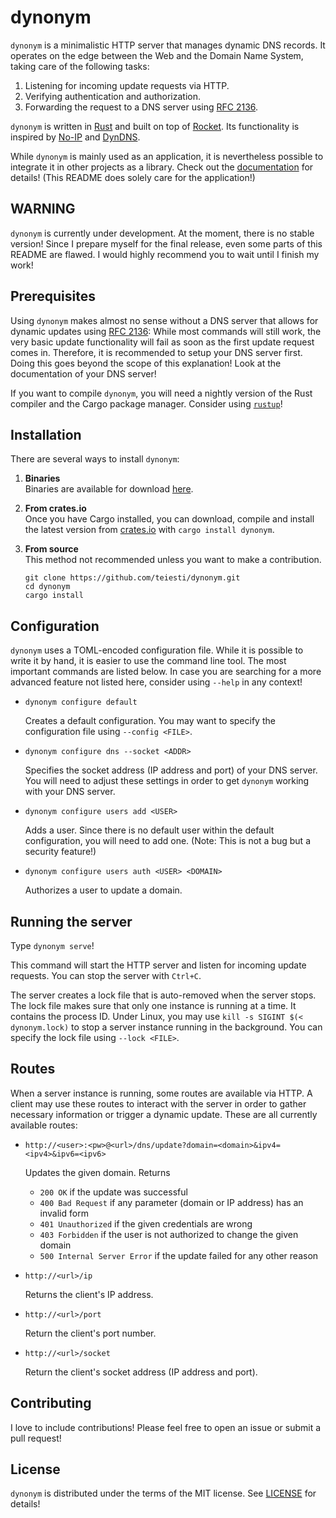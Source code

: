 # dynonym

`dynonym` is a minimalistic HTTP server that manages dynamic DNS records. It operates on the edge
between the Web and the Domain Name System, taking care of the following tasks:

1. Listening for incoming update requests via HTTP.
2. Verifying authentication and authorization.
3. Forwarding the request to a DNS server using [RFC 2136][10].

`dynonym` is written in [Rust][20] and built on top of [Rocket][30]. Its functionality is inspired
by [No-IP][40] and [DynDNS][50].

While `dynonym` is mainly used as an application, it is nevertheless possible to integrate it in
other projects as a library. Check out the [documentation][55] for details! (This README does
solely care for the application!)

## WARNING

`dynonym` is currently under development. At the moment, there is no stable version! Since I prepare
myself for the final release, even some parts of this README are flawed. I would highly recommend
you to wait until I finish my work!

## Prerequisites

Using `dynonym` makes almost no sense without a DNS server that allows for dynamic updates using
[RFC 2136][30]: While most commands will still work, the very basic update functionality will fail
as soon as the first update request comes in. Therefore, it is recommended to setup your DNS server
first. Doing this goes beyond the scope of this explanation! Look at the documentation of your DNS
server!

If you want to compile `dynonym`, you will need a nightly version of the Rust compiler and the Cargo
package manager. Consider using [`rustup`][60]!

## Installation

There are several ways to install `dynonym`:

1. **Binaries**  
   Binaries are available for download [here][70].

2. **From crates.io**  
   Once you have Cargo installed, you can download, compile and install the latest version from
   [crates.io][80] with `cargo install dynonym`.

3. **From source**  
   This method not recommended unless you want to make a contribution.
   ```
   git clone https://github.com/teiesti/dynonym.git
   cd dynonym
   cargo install
   ```

## Configuration

`dynonym` uses a TOML-encoded configuration file. While it is possible to write it by hand, it is
easier to use the command line tool. The most important commands are listed below. In case you are
searching for a more advanced feature not listed here, consider using `--help` in any context!

- `dynonym configure default`

  Creates a default configuration. You may want to specify the configuration file using
  `--config <FILE>`.

- `dynonym configure dns --socket <ADDR>`

  Specifies the socket address (IP address and port) of your DNS server. You will need to adjust
  these settings in order to get `dynonym` working with your DNS server.

- `dynonym configure users add <USER>`

  Adds a user. Since there is no default user within the default configuration, you will need to add
  one. (Note: This is not a bug but a security feature!)

- `dynonym configure users auth <USER> <DOMAIN>`

  Authorizes a user to update a domain.

## Running the server

Type `dynonym serve`!

This command will start the HTTP server and listen for incoming update requests. You can stop the
server with `Ctrl+C`.

The server creates a lock file that is auto-removed when the server stops. The lock file makes sure
that only one instance is running at a time. It contains the process ID. Under Linux, you may use
`kill -s SIGINT $(< dynonym.lock)` to stop a server instance running in the background. You can
specify the lock file using `--lock <FILE>`.

## Routes

When a server instance is running, some routes are available via HTTP. A client may use these routes
to interact with the server in order to gather necessary information or trigger a dynamic update.
These are all currently available routes:

- `http://<user>:<pw>@<url>/dns/update?domain=<domain>&ipv4=<ipv4>&ipv6=<ipv6>`

  Updates the given domain. Returns
    - `200 OK` if the update was successful
    - `400 Bad Request` if any parameter (domain or IP address) has an invalid form
    - `401 Unauthorized` if the given credentials are wrong
    - `403 Forbidden` if the user is not authorized to change the given domain
    - `500 Internal Server Error` if the update failed for any other reason


- `http://<url>/ip`

  Returns the client's IP address.

- `http://<url>/port`

  Return the client's port number.

- `http://<url>/socket`

  Return the client's socket address (IP address and port).

## Contributing

I love to include contributions! Please feel free to open an issue or submit a pull request!

## License

`dynonym` is distributed under the terms of the MIT license. See [LICENSE](LICENSE) for details!


[10]: https://tools.ietf.org/html/rfc2136
[20]: https://www.rust-lang.org/
[30]: https://rocket.rs/
[40]: https://www.noip.com/
[50]: https://dyn.com/remote-access/
[55]: https://docs.rs/dynonym/
[60]: https://www.rustup.rs/
[70]: https://github.com/teiesti/dynonym/releases
[80]: https://crates.io/
